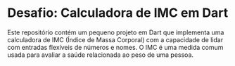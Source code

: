 # Desafio: Calculadora de IMC em Dart
Este repositório contém um pequeno projeto em Dart que implementa uma calculadora de IMC (Índice de Massa Corporal) com a capacidade de lidar com entradas flexíveis de números e nomes. O IMC é uma medida comum usada para avaliar a saúde relacionada ao peso de uma pessoa.
